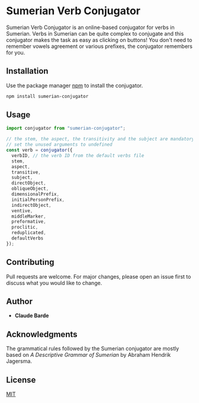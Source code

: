 # Sumerian Verb Conjugator

Sumerian Verb Conjugator is an online-based conjugator for verbs in Sumerian. Verbs in Sumerian can be quite complex to conjugate and this conjugator makes the task as easy as clicking on buttons! You don't need to remember vowels agreement or various prefixes, the conjugator remembers for you.

## Installation

Use the package manager [npm](https://www.nmpsjs.com) to install the conjugator.

```bash
npm install sumerian-conjugator
```

## Usage

```javascript
import conjugator from "sumerian-conjugator";

// the stem, the aspect, the transitivity and the subject are mandatory
// set the unused arguments to undefined
const verb = conjugator({
  verbID, // the verb ID from the default verbs file
  stem,
  aspect,
  transitive,
  subject,
  directObject,
  obliqueObject,
  dimensionalPrefix,
  initialPersonPrefix,
  indirectObject,
  ventive,
  middleMarker,
  preformative,
  proclitic,
  reduplicated,
  defaultVerbs
});
```

## Contributing

Pull requests are welcome. For major changes, please open an issue first to discuss what you would like to change.

## Author

- **Claude Barde**

## Acknowledgments

The grammatical rules followed by the Sumerian conjugator are mostly based on _A Descriptive Grammar of Sumerian_ by Abraham Hendrik Jagersma.

## License

[MIT](https://choosealicense.com/licenses/mit/)

